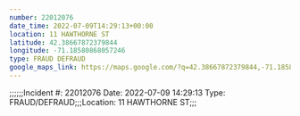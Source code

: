 ```yaml
---
number: 22012076
date_time: 2022-07-09T14:29:13+00:00
location: 11 HAWTHORNE ST
latitude: 42.38667872379844
longitude: -71.18580868057246
type: FRAUD DEFRAUD
google_maps_link: https://maps.google.com/?q=42.38667872379844,-71.18580868057246
---
```


;;;;;;Incident #: 22012076  Date: 2022-07-09 14:29:13   Type: FRAUD/DEFRAUD;;;Location: 11 HAWTHORNE ST;;;
